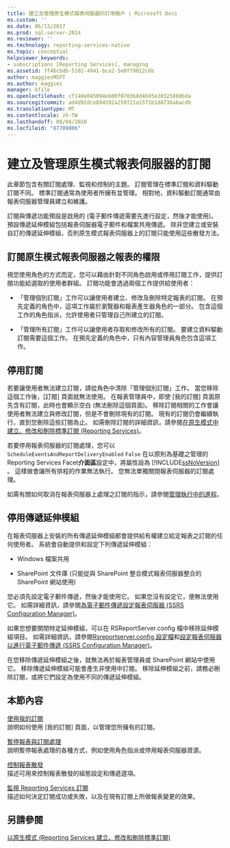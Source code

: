 ```yaml
---
title: 建立及管理原生模式報表伺服器的訂用帳戶 | Microsoft Docs
ms.custom: ''
ms.date: 06/13/2017
ms.prod: sql-server-2014
ms.reviewer: ''
ms.technology: reporting-services-native
ms.topic: conceptual
helpviewer_keywords:
- subscriptions [Reporting Services], managing
ms.assetid: 7f46cbdb-5102-4941-bca2-5e0ff9012c6b
author: maggiesMSFT
ms.author: maggies
manager: kfile
ms.openlocfilehash: cf140e045094eb00f0703b8d4b95e20325860bda
ms.sourcegitcommit: ad4d92dce894592a259721a1571b1d8736abacdb
ms.translationtype: MT
ms.contentlocale: zh-TW
ms.lasthandoff: 08/04/2020
ms.locfileid: "87709006"
---
```

# <a name="create-and-manage-subscriptions-for-native-mode-report-servers"></a>建立及管理原生模式報表伺服器的訂閱
  此章節包含有關訂閱處理、監視和控制的主題。 訂閱管理在標準訂閱和資料驅動訂閱不同。 標準訂閱通常為使用者所擁有並管理。 相對地，資料驅動訂閱通常由報表伺服器管理員建立和維護。  
  
 訂閱與傳遞功能預設是啟用的 (電子郵件傳遞需要先進行設定，然後才能使用)。 預設傳遞延伸模組包括報表伺服器電子郵件和檔案共用傳遞。 除非您建立或安裝自訂的傳遞延伸模組，否則原生模式報表伺服器上的訂閱只能使用這些散發方法。  
  
## <a name="permissions-for-subscribing-to-reports-on-a-native-mode-report-server"></a>訂閱原生模式報表伺服器之報表的權限  
 視您使用角色的方式而定，您可以藉由針對不同角色啟用或停用訂閱工作，提供訂閱功能給選取的使用者群組。 訂閱功能會透過兩個工作提供給使用者：  
  
-   「管理個別訂閱」工作可以讓使用者建立、修改及刪除特定報表的訂閱。 在預先定義的角色中，這項工作屬於瀏覽器和報表產生器角色的一部分。 包含這個工作的角色指派，允許使用者只管理自己所建立的訂閱。  
  
-   「管理所有訂閱」工作可以讓使用者存取和修改所有的訂閱。 要建立資料驅動訂閱需要這個工作。 在預先定義的角色中，只有內容管理員角色包含這項工作。  
  
## <a name="disabling-subscriptions"></a>停用訂閱  
 若要讓使用者無法建立訂閱，請從角色中清除「管理個別訂閱」工作。 當您移除這個工作後，[訂閱] 頁面就無法使用。 在報表管理員中，即使 [我的訂閱] 頁面原先含有訂閱，此時也會顯示空白 (無法刪除這個頁面)。 移除訂閱相關的工作會讓使用者無法建立與修改訂閱，但是不會刪除現有的訂閱。 現有的訂閱仍會繼續執行，直到您刪除這些訂閱為止。 如需刪除訂閱的詳細資訊，請參閱[在原生模式中建立、修改和刪除標準訂閱 &#40;Reporting Services&#41;](subscriptions/create-and-manage-subscriptions-for-native-mode-report-servers.md)。  
  
 若要停用報表伺服器的訂閱處理，您可以 `ScheduleEventsAndReportDeliveryEnabled` `False` 在以原則為基礎之管理的 Reporting Services Facet**介面區**設定中，將屬性設為 [!INCLUDE[ssNoVersion](../includes/ssnoversion-md.md)] 。 這樣做會讓所有排程的作業無法執行。 您無法單獨關閉報表伺服器的訂閱處理。  
  
 如需有關如何取消在報表伺服器上處理之訂閱的指示，請參閱[管理執行中的進程](subscriptions/manage-a-running-process.md)。  
  
## <a name="disabling-delivery-extensions"></a>停用傳遞延伸模組  
 在報表伺服器上安裝的所有傳遞延伸模組都會提供給有權建立給定報表之訂閱的任何使用者。 系統會自動提供和設定下列傳遞延伸模組：  
  
-   Windows 檔案共用  
  
-   SharePoint 文件庫 (只能從與 SharePoint 整合模式報表伺服器整合的 SharePoint 網站使用)  
  
 您必須先設定電子郵件傳遞，然後才能使用它。 如果您沒有設定它，便無法使用它。 如需詳細資訊，請參閱[為電子郵件傳遞設定報表伺服器 &#40;SSRS Configuration Manager&#41;](../../2014/sql-server/install/configure-a-report-server-for-e-mail-delivery-ssrs-configuration-manager.md)。  
  
 如果您想要關閉特定延伸模組，可以在 RSReportServer.config 檔中移除延伸模組項目。 如需詳細資訊，請參閱[Rsreportserver.config 設定檔](report-server/rsreportserver-config-configuration-file.md)和[設定報表伺服器以進行電子郵件傳遞 &#40;SSRS Configuration Manager&#41;](../../2014/sql-server/install/configure-a-report-server-for-e-mail-delivery-ssrs-configuration-manager.md)。  
  
 在您移除傳遞延伸模組之後，就無法再於報表管理員或 SharePoint 網站中使用它。 移除傳遞延伸模組可能會產生非使用中訂閱。 移除延伸模組之前，請務必刪除訂閱，或將它們設定為使用不同的傳遞延伸模組。  
  
## <a name="in-this-section"></a>本節內容  
 [使用我的訂閱](subscriptions/use-my-subscriptions-native-mode-report-server.md)  
 說明如何使用 [我的訂閱] 頁面，以管理您所擁有的訂閱。  
  
 [暫停報表與訂閱處理](subscriptions/disable-or-pause-report-and-subscription-processing.md)  
 說明暫停報表處理的各種方式，例如使用角色指派或停用報表伺服器資源。  
  
 [控制報表散發](../../2014/reporting-services/control-report-distribution.md)  
 描述可用來控制報表散發的組態設定和傳遞選項。  
  
 [監視 Reporting Services 訂閱](subscriptions/monitor-reporting-services-subscriptions.md)  
 描述如何決定訂閱成功或失敗，以及在現有訂閱上所做報表變更的效果。  
  
## <a name="see-also"></a>另請參閱  
 [以原生模式 &#40;Reporting Services 建立、修改和刪除標準訂閱&#41;](subscriptions/create-and-manage-subscriptions-for-native-mode-report-servers.md)  
  
  
